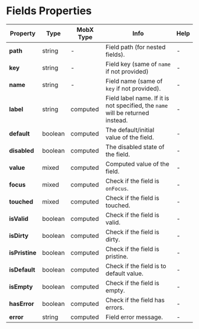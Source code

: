 # Fields Properties

| Property | Type | MobX Type | Info | Help |
|---|---|---|---|---|
| **path** | string | - | Field path (for nested fields). | - |
| **key** | string | - | Field key (same of `name` if not provided) | - |
| **name** | string | - | Field name (same of `key` if not provided). | - |
| **label** | string | computed | Field label name. If it is not specified, the `name` will be returned instead. | - |
| **default** | boolean | computed | The default/initial value of the field. | - |
| **disabled** | boolean | computed | The disabled state of the field. | - |
| **value** | mixed | computed | Computed value of the field. | - |
| **focus** | mixed | computed | Check if the field is `onFocus`. | - |
| **touched** | mixed | computed | Check if the field is touched. | - |
| **isValid** | boolean | computed | Check if the field is valid. | - |
| **isDirty** | boolean | computed | Check if the field is dirty. | - |
| **isPristine** | boolean | computed | Check if the field is pristine. | - |
| **isDefault** | boolean | computed | Check if the field is to default value. | - |
| **isEmpty** | boolean | computed | Check if the field is empty. | - |
| **hasError** | boolean | computed | Check if the field has errors. | - |
| **error** | string | computed | Field error message. | - |
